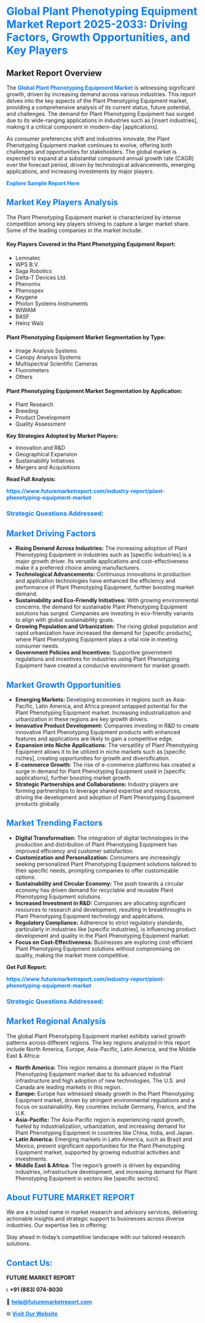 <h1 style="color: #007BFF;">Global Plant Phenotyping Equipment Market Report 2025-2033: Driving Factors, Growth Opportunities, and Key Players</h1>

<section id="overview">
<h2>Market Report Overview</h2>
<p>The <a href="https://www.futuremarketreport.com/industry-report/plant-phenotyping-equipment-market" style="color: #007BFF; text-decoration: none;"><strong>Global Plant Phenotyping Equipment Market</strong></a> is witnessing significant growth, driven by increasing demand across various industries. This report delves into the key aspects of the Plant Phenotyping Equipment market, providing a comprehensive analysis of its current status, future potential, and challenges. The demand for Plant Phenotyping Equipment has surged due to its wide-ranging applications in industries such as [insert industries], making it a critical component in modern-day [applications].</p>
<p>As consumer preferences shift and industries innovate, the Plant Phenotyping Equipment market continues to evolve, offering both challenges and opportunities for stakeholders. The global market is expected to expand at a substantial compound annual growth rate (CAGR) over the forecast period, driven by technological advancements, emerging applications, and increasing investments by major players.</p>
</section>

<section id="overview">
<p><a href="https://www.futuremarketreport.com/request-sample/reportId=62213" style="color: #007BFF; text-decoration: none;"><strong>Explore Sample Report Here</strong></a></p>
</section>

<section id="key-players">
<h2 style="color: #007BFF;">Market Key Players Analysis</h2>
<p>The Plant Phenotyping Equipment market is characterized by intense competition among key players striving to capture a larger market share. Some of the leading companies in the market include:</p>
<h4>Key Players Covered in the Plant Phenotyping Equipment Report:</h4>
<ul><li>Lemnatec</li><li>WPS B.V.</li><li>Saga Robotics</li><li>Delta-T Devices Ltd.</li><li>Phenomix</li><li>Phenospex</li><li>Keygene</li><li>Photon Systems Instruments</li><li>WIWAM</li><li>BASF</li><li>Heinz Walz</li></ul>
<h4>Plant Phenotyping Equipment Market Segmentation by Type:</h4>
<ul><li>Image Analysis Systems</li><li>Canopy Analysis Systems</li><li>Multispectral Scientific Cameras</li><li>Fluorometers</li><li>Others</li></ul>

<h4>Plant Phenotyping Equipment Market Segmentation by Application:</h4>
<ul><li>Plant Research</li><li>Breeding</li><li>Product Development</li><li>Quality Assessment</li></ul>
<p><strong>Key Strategies Adopted by Market Players:</strong></p>
<ul>
<li>Innovation and R&D</li>
<li>Geographical Expansion</li>
<li>Sustainability Initiatives</li>
<li>Mergers and Acquisitions</li>
</ul>
</section>

<section>
<p><strong>Read Full Analysis: </strong></p><a href="https://www.futuremarketreport.com/industry-report/plant-phenotyping-equipment-market" style="color: #007BFF; text-decoration: none;"><strong>https://www.futuremarketreport.com/industry-report/plant-phenotyping-equipment-market</strong></a>
<h3 style="color: #007BFF;">Strategic Questions Addressed:</h3>
</section>

<section id="driving-factors">
<h2 style="color: #007BFF;">Market Driving Factors</h2>
<ul>
<li><strong>Rising Demand Across Industries:</strong> The increasing adoption of Plant Phenotyping Equipment in industries such as [specific industries] is a major growth driver. Its versatile applications and cost-effectiveness make it a preferred choice among manufacturers.</li>
<li><strong>Technological Advancements:</strong> Continuous innovations in production and application technologies have enhanced the efficiency and performance of Plant Phenotyping Equipment, further boosting market demand.</li>
<li><strong>Sustainability and Eco-Friendly Initiatives:</strong> With growing environmental concerns, the demand for sustainable Plant Phenotyping Equipment solutions has surged. Companies are investing in eco-friendly variants to align with global sustainability goals.</li>
<li><strong>Growing Population and Urbanization:</strong> The rising global population and rapid urbanization have increased the demand for [specific products], where Plant Phenotyping Equipment plays a vital role in meeting consumer needs.</li>
<li><strong>Government Policies and Incentives:</strong> Supportive government regulations and incentives for industries using Plant Phenotyping Equipment have created a conducive environment for market growth.</li>
</ul>
</section>

<section id="growth-opportunities">
<h2 style="color: #007BFF;">Market Growth Opportunities</h2>
<ul>
<li><strong>Emerging Markets:</strong> Developing economies in regions such as Asia-Pacific, Latin America, and Africa present untapped potential for the Plant Phenotyping Equipment market. Increasing industrialization and urbanization in these regions are key growth drivers.</li>
<li><strong>Innovative Product Development:</strong> Companies investing in R&D to create innovative Plant Phenotyping Equipment products with enhanced features and applications are likely to gain a competitive edge.</li>
<li><strong>Expansion into Niche Applications:</strong> The versatility of Plant Phenotyping Equipment allows it to be utilized in niche markets such as [specific niches], creating opportunities for growth and diversification.</li>
<li><strong>E-commerce Growth:</strong> The rise of e-commerce platforms has created a surge in demand for Plant Phenotyping Equipment used in [specific applications], further boosting market growth.</li>
<li><strong>Strategic Partnerships and Collaborations:</strong> Industry players are forming partnerships to leverage shared expertise and resources, driving the development and adoption of Plant Phenotyping Equipment products globally.</li>
</ul>
</section>

<section id="trending-factors">
<h2 style="color: #007BFF;">Market Trending Factors</h2>
<ul>
<li><strong>Digital Transformation:</strong> The integration of digital technologies in the production and distribution of Plant Phenotyping Equipment has improved efficiency and customer satisfaction.</li>
<li><strong>Customization and Personalization:</strong> Consumers are increasingly seeking personalized Plant Phenotyping Equipment solutions tailored to their specific needs, prompting companies to offer customizable options.</li>
<li><strong>Sustainability and Circular Economy:</strong> The push towards a circular economy has driven demand for recyclable and reusable Plant Phenotyping Equipment solutions.</li>
<li><strong>Increased Investment in R&D:</strong> Companies are allocating significant resources to research and development, resulting in breakthroughs in Plant Phenotyping Equipment technology and applications.</li>
<li><strong>Regulatory Compliance:</strong> Adherence to strict regulatory standards, particularly in industries like [specific industries], is influencing product development and quality in the Plant Phenotyping Equipment market.</li>
<li><strong>Focus on Cost-Effectiveness:</strong> Businesses are exploring cost-efficient Plant Phenotyping Equipment solutions without compromising on quality, making the market more competitive.</li>
</ul>
</section>

<section>
<p><strong>Get Full Report: </strong></p><a href="https://www.futuremarketreport.com/industry-report/plant-phenotyping-equipment-market" style="color: #007BFF; text-decoration: none;"><strong>https://www.futuremarketreport.com/industry-report/plant-phenotyping-equipment-market</strong></a>
<h3 style="color: #007BFF;">Strategic Questions Addressed:</h3>
</section>


<section id="regional-analysis">
<h2 style="color: #007BFF;">Market Regional Analysis</h2>
<p>The global Plant Phenotyping Equipment market exhibits varied growth patterns across different regions. The key regions analyzed in this report include North America, Europe, Asia-Pacific, Latin America, and the Middle East & Africa:</p>
<ul>
<li><strong>North America:</strong> This region remains a dominant player in the Plant Phenotyping Equipment market due to its advanced industrial infrastructure and high adoption of new technologies. The U.S. and Canada are leading markets in this region.</li>
<li><strong>Europe:</strong> Europe has witnessed steady growth in the Plant Phenotyping Equipment market, driven by stringent environmental regulations and a focus on sustainability. Key countries include Germany, France, and the U.K.</li>
<li><strong>Asia-Pacific:</strong> The Asia-Pacific region is experiencing rapid growth, fueled by industrialization, urbanization, and increasing demand for Plant Phenotyping Equipment in countries like China, India, and Japan.</li>
<li><strong>Latin America:</strong> Emerging markets in Latin America, such as Brazil and Mexico, present significant opportunities for the Plant Phenotyping Equipment market, supported by growing industrial activities and investments.</li>
<li><strong>Middle East & Africa:</strong> The region’s growth is driven by expanding industries, infrastructure development, and increasing demand for Plant Phenotyping Equipment in sectors like [specific sectors].</li>
</ul>
</section>

<footer>
<h2 style="color: #007BFF;">About FUTURE MARKET REPORT</h2>
<p>We are a trusted name in market research and advisory services, delivering actionable insights and strategic support to businesses across diverse industries. Our expertise lies in offering:</p>

<p>Stay ahead in today’s competitive landscape with our tailored research solutions.</p>

<h2 style="color: #007BFF;">Contact Us:</h2>
<p><strong>FUTURE MARKET REPORT</strong></p>
<p>📞 <strong>+91 (883) 074-8030</strong></p>
<p>📧 <strong><a href="mailto:help@futuremarketreport.com" style="color: #007BFF;">help@futuremarketreport.com</a></strong></p>
<p>🌐 <strong><a href="https://www.futuremarketreport.com/" style="color: #007BFF;">Visit Our Website</a></strong></p>
</footer>